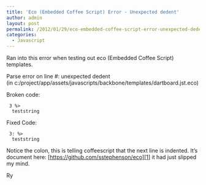 ```yaml
---
title: 'Eco (Embedded Coffee Script) Error - Unexpected dedent'
author: admin
layout: post
permalink: /2012/01/29/eco-embedded-coffee-script-error-unexpected-dedent/
categories:
  - Javascript
---
```



Ran into this error when testing out eco (Embedded Coffee Script) templates.

Parse error on line #: unexpected dedent  
(in c:/project/app/assets/javascripts/backbone/templates/dartboard.jst.eco)

Broken code:

     3 %>
      teststring
    

Fixed Code:

     3: %>
      teststring
    

Notice the colon, this is telling coffeescript that the next line is indented. It’s document here: [https://github.com/sstephenson/eco][1] it had just slipped my mind.

 [1]: https://github.com/sstephenson/eco "https://github.com/sstephenson/eco"

Ry